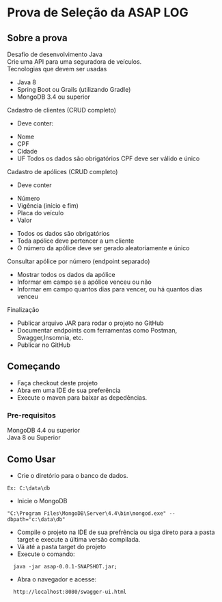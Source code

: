 # Prova de Seleção da ASAP LOG






<!-- ABOUT THE PROJECT -->
## Sobre a prova

Desafio de desenvolvimento Java<br/>
Crie uma API para uma seguradora de veículos.<br/>
Tecnologias que devem ser usadas<br/>
* Java 8
* Spring Boot ou Grails (utilizando Gradle)
* MongoDB 3.4 ou superior

Cadastro de clientes (CRUD completo)
- Deve conter:
* Nome
* CPF
* Cidade
* UF
Todos os dados são obrigatórios
CPF deve ser válido e único

Cadastro de apólices (CRUD completo)
- Deve conter
* Número
* Vigência (início e fim)
* Placa do veículo
* Valor
- Todos os dados são obrigatórios
- Toda apólice deve pertencer a um cliente
- O número da apólice deve ser gerado aleatoriamente e único

Consultar apólice por número (endpoint separado)
* Mostrar todos os dados da apólice
* Informar em campo se a apólice venceu ou não
* Informar em campo quantos dias para vencer, ou há quantos dias venceu

Finalização
* Publicar arquivo JAR para rodar o projeto no GitHub
* Documentar endpoints com ferramentas como Postman, Swagger,Insomnia, etc.
* Publicar no GitHub


<!-- GETTING STARTED -->
## Começando

* Faça checkout deste projeto
* Abra em uma IDE de sua preferência
* Execute o maven para baixar as depedências.

### Pre-requisitos

MongoDB 4.4 ou superior<br/>
Java 8 ou Superior


## Como Usar

* Crie o diretório para o banco de dados. 
```JS 
Ex: C:\data\db
 ```
* Inicie o MongoDB
```JS 
"C:\Program Files\MongoDB\Server\4.4\bin\mongod.exe" --dbpath="c:\data\db"
 ```
* Compile o projeto na IDE de sua prefrência ou siga direto para a pasta target e execute a última versão compilada.
* Vá até a pasta target do projeto
* Execute o comando:
```JS
  java -jar asap-0.0.1-SNAPSHOT.jar;
   ```
* Abra o navegador e acesse:
```JS
  http://localhost:8080/swagger-ui.html
   ```





<!-- MARKDOWN LINKS & IMAGES -->
<!-- https://www.markdownguide.org/basic-syntax/#reference-style-links -->
[contributors-shield]: https://img.shields.io/github/contributors/othneildrew/Best-README-Template.svg?style=for-the-badge
[contributors-url]: https://github.com/othneildrew/Best-README-Template/graphs/contributors
[forks-shield]: https://img.shields.io/github/forks/othneildrew/Best-README-Template.svg?style=for-the-badge
[forks-url]: https://github.com/othneildrew/Best-README-Template/network/members
[stars-shield]: https://img.shields.io/github/stars/othneildrew/Best-README-Template.svg?style=for-the-badge
[stars-url]: https://github.com/othneildrew/Best-README-Template/stargazers
[issues-shield]: https://img.shields.io/github/issues/othneildrew/Best-README-Template.svg?style=for-the-badge
[issues-url]: https://github.com/othneildrew/Best-README-Template/issues
[license-shield]: https://img.shields.io/github/license/othneildrew/Best-README-Template.svg?style=for-the-badge
[license-url]: https://github.com/othneildrew/Best-README-Template/blob/master/LICENSE.txt
[linkedin-shield]: https://img.shields.io/badge/-LinkedIn-black.svg?style=for-the-badge&logo=linkedin&colorB=555
[linkedin-url]: https://linkedin.com/in/othneildrew
[product-screenshot]: images/screenshot.png
